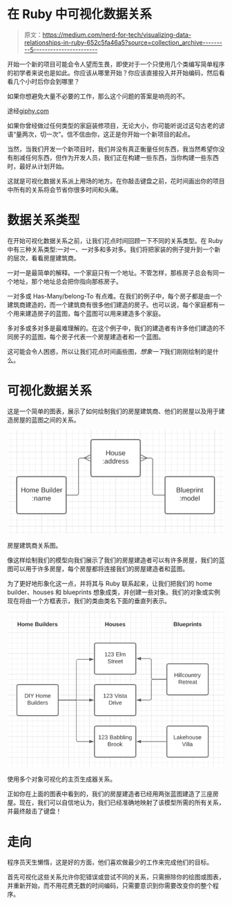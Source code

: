 # 在 Ruby 中可视化数据关系

> 原文：<https://medium.com/nerd-for-tech/visualizing-data-relationships-in-ruby-652c5fa46a5?source=collection_archive---------5----------------------->

开始一个新的项目可能会令人望而生畏，即使对于一个只使用几个类编写简单程序的初学者来说也是如此。你应该从哪里开始？你应该直接投入并开始编码，然后看看几个小时后你会到哪里？

如果你想避免大量不必要的工作，那么这个问题的答案是响亮的不。

途经[giphy.com](https://giphy.com/gifs/laff-tv-comedy-OQndxs6MzRfP2VUJgc)

如果你曾经做过任何类型的家庭装修项目，无论大小，你可能听说过这句古老的谚语“量两次，切一次”。信不信由你，这正是你开始一个新项目的起点。

当然，当我们开发一个新项目时，我们并没有真正衡量任何东西，我当然希望你没有削减任何东西，但作为开发人员，我们正在构建一些东西，当你构建一些东西时，最好从计划开始。

这就是可视化数据关系派上用场的地方。在你敲击键盘之前，花时间画出你的项目中所有的关系将会节省你很多时间和头痛。

# 数据关系类型

在开始可视化数据关系之前，让我们花点时间回顾一下不同的关系类型。在 Ruby 中有三种关系类型:一对一、一对多和多对多。我们将把家装的例子提升到一个新的层次，看看房屋建筑商。

一对一是最简单的解释。一个家庭只有一个地址。不管怎样，那栋房子总会有同一个地址，那个地址总会把你指向那栋房子。

一对多或 Has-Many/belong-To 有点难。在我们的例子中，每个房子都是由一个建筑商建造的，而一个建筑商有很多他们建造的房子。也可以说，每个家庭都有一个用来建造房子的蓝图，每个蓝图可以用来建造多个家庭。

多对多或多对多是最难理解的。在这个例子中，我们的建造者有许多他们建造的不同房子的蓝图，每个房子代表一个房屋建造者和一个蓝图。

这可能会令人困惑，所以让我们花点时间画些图，*想象一下*我们刚刚绘制的是什么。

# 可视化数据关系

这是一个简单的图表，展示了如何绘制我们的房屋建筑商、他们的房屋以及用于建造房屋的蓝图之间的关系。

![](img/6eea184dd306b9481be75ed40bb5452a.png)

房屋建筑商关系图。

像这样绘制我们的模型向我们展示了我们的房屋建造者可以有许多房屋，我们的蓝图可以用于许多房屋，每个房屋都将连接我们的房屋建造者和蓝图。

为了更好地形象化这一点，并将其与 Ruby 联系起来，让我们把我们的 home builder、houses 和 blueprints 想象成类，并创建一些对象。我们的对象或实例现在将由一个方框表示，我们的类由类名下面的垂直列表示。

![](img/ee1e29f4d1e5459eeef478b832336e8d.png)

使用多个对象可视化的主页生成器关系。

正如你在上面的图表中看到的，我们的房屋建造者已经用两张蓝图建造了三座房屋。现在，我们可以自信地认为，我们已经准确地映射了该模型所需的所有关系，并最终敲击了键盘！

# 走向

程序员天生懒惰，这是好的方面，他们喜欢做最少的工作来完成他们的目标。

首先可视化这些关系允许你犯错误或尝试不同的关系，只需擦除你的绘图或图表，并重新开始，而不用花费无数的时间编码，只需要意识到你需要改变你的整个程序。
